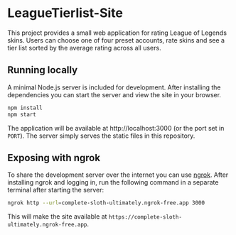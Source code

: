 # LeagueTierlist-Site

This project provides a small web application for rating League of Legends skins.
Users can choose one of four preset accounts, rate skins and see a tier list
sorted by the average rating across all users.

## Running locally

A minimal Node.js server is included for development. After installing the
dependencies you can start the server and view the site in your browser.

```bash
npm install
npm start
```

The application will be available at http://localhost:3000 (or the port set in
`PORT`). The server simply serves the static files in this repository.

## Exposing with ngrok

To share the development server over the internet you can use [ngrok](https://ngrok.com/).
After installing ngrok and logging in, run the following command in a separate
terminal after starting the server:

```bash
ngrok http --url=complete-sloth-ultimately.ngrok-free.app 3000
```

This will make the site available at
`https://complete-sloth-ultimately.ngrok-free.app`.
